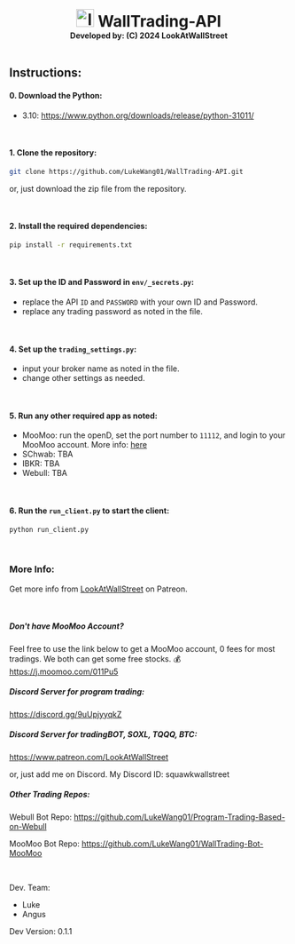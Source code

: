 <h1 align="center" style="margin: 0 auto 0 auto;"> 
   <img width="32" src="https://lookatwallstreet.notion.site/image/https%3A%2F%2Fprod-files-secure.s3.us-west-2.amazonaws.com%2F0472a71b-02f2-43f2-b650-2ae94ae1fb5b%2Fc0e93390-aca9-4f7a-8b36-8a66ec8d925f%2F%25E5%25BE%25AE%25E4%25BF%25A1%25E6%2588%25AA%25E5%259B%25BE_20240930173619.png?table=block&id=1296853c-146c-8096-bb90-d38181edfea5&spaceId=0472a71b-02f2-43f2-b650-2ae94ae1fb5b&width=600&userId=&cache=v2" alt="logo" >  
   WallTrading-API
</h1>
<h4 align="center" style="margin: 0 auto 0 auto;">
Developed by: (C) 2024 LookAtWallStreet
</h4>

<br>

## Instructions:

#### 0. Download the Python:
   - 3.10: https://www.python.org/downloads/release/python-31011/

<br>

#### 1. Clone the repository:

   ```bash
   git clone https://github.com/LukeWang01/WallTrading-API.git
   ```

or, just download the zip file from the repository.

<br>

#### 2. Install the required dependencies:

   ```bash
   pip install -r requirements.txt
   ```

<br>

#### 3. Set up the ID and Password in `env/_secrets.py`:
   - replace the API `ID` and `PASSWORD` with your own ID and Password.
   - replace any trading password as noted in the file. 

<br>

#### 4. Set up the `trading_settings.py`:
   - input your broker name as noted in the file.
   - change other settings as needed.

<br>

#### 5. Run any other required app as noted:
   - MooMoo: run the openD, set the port number to `11112`, and login to your MooMoo account. More info: [here](https://github.com/LukeWang01/WallTrading-Bot-MooMoo)
   - SChwab: TBA
   - IBKR: TBA
   - Webull: TBA

<br>

#### 6. Run the `run_client.py` to start the client:
   ```bash
   python run_client.py
   ```


<br>

### More Info:
Get more info from [LookAtWallStreet](https://www.patreon.com/LookAtWallStreet) on Patreon.

<br>

##### Don't have MooMoo Account?
Feel free to use the link below to get a MooMoo account, 0 fees for most tradings. We both can get some free stocks. 💰
https://j.moomoo.com/011Pu5

##### Discord Server for program trading:
https://discord.gg/9uUpjyyqkZ

##### Discord Server for tradingBOT, SOXL, TQQQ, BTC:
https://www.patreon.com/LookAtWallStreet

or, just add me on Discord. My Discord ID: squawkwallstreet

##### Other Trading Repos:
Webull Bot Repo: https://github.com/LukeWang01/Program-Trading-Based-on-Webull

MooMoo Bot Repo: https://github.com/LukeWang01/WallTrading-Bot-MooMoo

<br>

Dev. Team:
- Luke
- Angus

Dev Version: 0.1.1